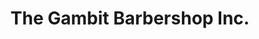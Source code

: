 ---
title: "The Gambit Barbershop Inc."
url: /king-city/the-gambit-barbershop-inc/
shop: Friseur
---